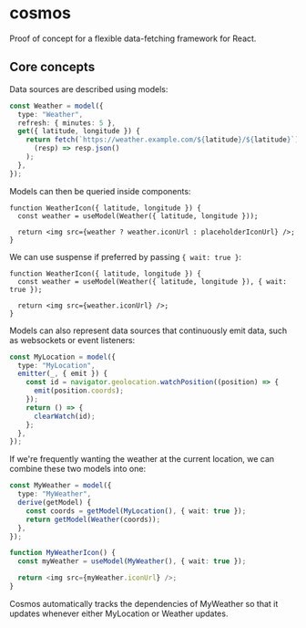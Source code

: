 # cosmos

Proof of concept for a flexible data-fetching framework for React.

## Core concepts

Data sources are described using models:

```ts
const Weather = model({
  type: "Weather",
  refresh: { minutes: 5 },
  get({ latitude, longitude }) {
    return fetch(`https://weather.example.com/${latitude}/${latitude}`).then(
      (resp) => resp.json()
    );
  },
});
```

Models can then be queried inside components:

```tsx
function WeatherIcon({ latitude, longitude }) {
  const weather = useModel(Weather({ latitude, longitude }));

  return <img src={weather ? weather.iconUrl : placeholderIconUrl} />;
}
```

We can use suspense if preferred by passing `{ wait: true }`:

```tsx
function WeatherIcon({ latitude, longitude }) {
  const weather = useModel(Weather({ latitude, longitude }), { wait: true });

  return <img src={weather.iconUrl} />;
}
```

Models can also represent data sources that continuously emit data, such as
websockets or event listeners:

```ts
const MyLocation = model({
  type: "MyLocation",
  emitter(_, { emit }) {
    const id = navigator.geolocation.watchPosition((position) => {
      emit(position.coords);
    });
    return () => {
      clearWatch(id);
    };
  },
});
```

If we're frequently wanting the weather at the current location, we can combine
these two models into one:

```ts
const MyWeather = model({
  type: "MyWeather",
  derive(getModel) {
    const coords = getModel(MyLocation(), { wait: true });
    return getModel(Weather(coords));
  },
});

function MyWeatherIcon() {
  const myWeather = useModel(MyWeather(), { wait: true });

  return <img src={myWeather.iconUrl} />;
}
```

Cosmos automatically tracks the dependencies of MyWeather so that it updates
whenever either MyLocation or Weather updates.
